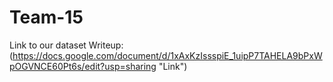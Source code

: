 # Team-15

Link to our dataset Writeup: (https://docs.google.com/document/d/1xAxKzIssspiE_1uipP7TAHELA9bPxWpOGVNCE60Pt6s/edit?usp=sharing "Link")
